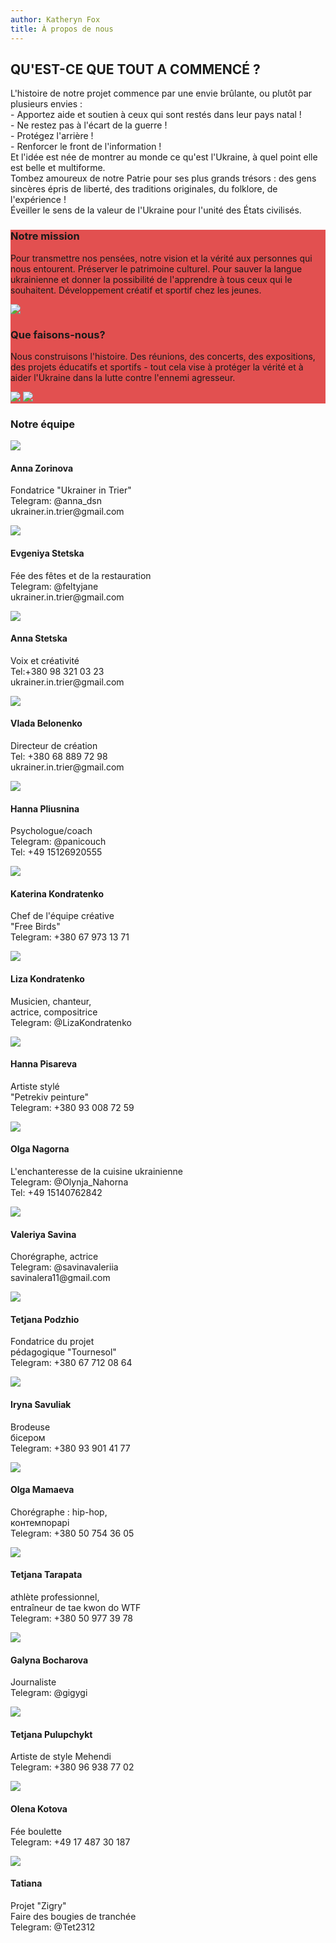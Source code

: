 ```yaml
---
author: Katheryn Fox
title: À propos de nous
---
```


<div class='text-left mt-8 mx-auto container px-6 text-justify mb-20'>
    <h2 class='uppercase text-4xl text-red-600 font-bold py-4'>QU'EST-CE QUE TOUT A COMMENCÉ ?</h2>
    <p>L'histoire de notre projet commence par une envie brûlante, ou plutôt par plusieurs envies :<br>
- Apportez aide et soutien à ceux qui sont restés dans leur pays natal !<br>
- Ne restez pas à l'écart de la guerre ! <br>
- Protégez l'arrière ! <br>
- Renforcer le front de l'information ! <br>
Et l'idée est née de montrer au monde ce qu'est l'Ukraine, à quel point elle est belle et multiforme.<br> Tombez amoureux de notre Patrie pour ses plus grands trésors : des gens sincères épris de liberté, des traditions originales, du folklore, de l'expérience !<br>Éveiller le sens de la valeur de l'Ukraine pour l'unité des États civilisés.</p>
</div>

<div class=' my-4 bg-fixed bg-cover mb-20' style='background-image: url("/aboutImg/e57edb_006f24e215b6495eabfd5331e03b43e6_mv2.jpg")'>
    <div style='background-color: rgba(220, 38, 38, 0.8)' class='py-14'>
        <div class='grid lg:grid-cols-2 xl:gap-10 lg:gap-4 gap-2 mx-auto container px-6'>
            <div class='text-left flex flex-col justify-between'>
                <h3 class='text-white text-2xl font-bold py-4'>Notre mission</h3> 
                <p class='text-white py-4 text-justify'>Pour transmettre nos pensées, notre vision et la vérité aux personnes qui nous entourent. Préserver le patrimoine culturel.
                Pour sauver la langue ukrainienne et donner la possibilité de l'apprendre à tous ceux qui le souhaitent.
                Développement créatif et sportif chez les jeunes. </p>
                <img src='/aboutImg/photo_2022-11-06_19-02-59.jpg' class='pb-8 w-full md:m-auto'>
            </div>
            <div class='text-left flex flex-col justify-between relative' >
                <h3 class='text-white text-2xl font-bold pt-4'>Que faisons-nous?</h3>
                <p class='text-white pb-10 text-justify'>Nous construisons l'histoire.
                Des réunions, des concerts, des expositions, des projets éducatifs et sportifs - tout cela vise à protéger la vérité et à aider l'Ukraine dans la lutte contre l'ennemi agresseur.</p>
                <img src='/aboutImg/photo_2022-11-06_19-03-58.jpg' class='pb-8 md:w-4/6 lg:w-4/6 xl:w-4/6 m-auto md:m-0 lg:m-0 xl:m-0'>
                <img src='/aboutImg/IMG_20221015_130146.jpg' class='absolute xl:top-52  ld:top-52 md:top-52 xl:right-28 xl:w-36 lg:right-20 lg:w-28 md:right-24 md:block lg:block xl:block hidden'>
            </div>
        </div>
    </div>
</div>
<div class='container mx-auto my-4 px-6'>
    <h3 class='text-4xl font-bold text-red-600 text-center'>Notre équipe</h3>
</div>
<div class='grid justify-items-center gap-4 xl:grid-cols-4 lg:grid-cols-3 md:grid-cols-2 m-auto'>
    <div class='relative'>
        <img src='/aboutImg/ourTeam/e57edb_f4bd2241b33a4fa89cb557af819e7d93_mv2.jpg'>
        <div class='absolute md:w-72 md:h-32 bg-white dark:bg-gray-800 bottom-0'>
            <h4 class='text-2xl p-2 '>Anna Zorinova</h4>
            <p class='px-2 pb-2'>Fondatrice "Ukrainer in Trier"<br>
                Telegram: @anna_dsn <br>
                ukrainer.in.trier@gmail.com</p>
        </div>
    </div>
    <div class='relative'>
        <img src='/aboutImg/ourTeam/e57edb_daf7955f44864dbfb8b8c92e3791b9c2_mv2.jpg'>
        <div class='absolute w-64 h-32 bg-white dark:bg-gray-800 bottom-0'>
            <h4 class='text-2xl p-2 '>Evgeniya Stetska</h4>
            <p class='px-2 pb-2'>
Fée des fêtes et de la restauration <br>
            Telegram: @feltyjane <br>
            ukrainer.in.trier@gmail.com</p>
        </div>
    </div>
    <div class='relative'>
        <img src='/aboutImg/ourTeam/e57edb_c4c7b5d8df4d466893f738a7badc7f6c_mv2.jpg'>
        <div class='absolute w-64 h-32 bg-white dark:bg-gray-800 bottom-0'>
            <h4 class='text-2xl p-2 '>Anna Stetska</h4>
            <p class='px-2 pb-2'>Voix et créativité<br>
            Tel:+380 98 321 03 23 <br>
            ukrainer.in.trier@gmail.com</p>
        </div>
    </div>
    <div class='relative'>
          <img src='/aboutImg/ourTeam/vlada3.jpg'>
        <div class='absolute w-64 h-32 bg-white dark:bg-gray-800 bottom-0'>
            <h4 class='text-2xl p-2 '>Vlada Belonenko</h4>
            <p class='px-2 pb-2'>
            Directeur de création<br>
            Tel: +380 68 889 72 98<br>
            ukrainer.in.trier@gmail.com</p>
        </div>
    </div>
    <div class='relative'>
        <img src='/aboutImg/ourTeam/e57edb_4265bc9abc744880b04928e9a47f5335_mv2.jpg'>
        <div class='absolute w-64 h-32 bg-white dark:bg-gray-800 bottom-0'>
            <h4 class='text-2xl p-2'>Hanna Pliusnina</h4>
            <p class='px-2 pb-2'>Psychologue/coach <br>
            Telegram: @panicouch <br>
            Tel: +49 15126920555</p>
        </div>
    </div>
    <div class='relative'>
        <img src='/aboutImg/ourTeam/katerina_kondratenko.jpg'>
        <div class='absolute w-64 h-32 bg-white dark:bg-gray-800 bottom-0'>
            <h4 class='text-2xl p-2 '>Katerina Kondratenko</h4>
            <p class='px-2 pb-2'>Chef de l'équipe créative <br>
            "Free Birds"<br>
            Telegram: +380 67 973 13 71</p>
        </div>
    </div>
    <div class='relative'>
        <img src='/aboutImg/ourTeam/e57edb_edd0dfb565fc4493ac5177df5e1969ef_mv2.jpg'>
        <div class='absolute w-64 h-32 bg-white dark:bg-gray-800 bottom-0'>
            <h4 class='text-2xl p-2 '>Liza Kondratenko</h4>
            <p class='px-2 pb-2'>Musicien, chanteur, <br>
            actrice, compositrice <br>
            Telegram: @LizaKondratenko</p>
        </div>
    </div>
    <div class='relative'>
        <img src='/aboutImg/ourTeam/e57edb_cd6f97a205ec46208bb9ac4d8b900647_mv2.jpg'>
        <div class='absolute w-64 h-32 bg-white dark:bg-gray-800 bottom-0'>
            <h4 class='text-2xl p-2 '>Hanna Pisareva</h4>
            <p class='px-2 pb-2'>Artiste stylé <br>
            "Petrekiv peinture" <br>
            Telegram: +380 93 008 72 59</p>
        </div>
    </div >
    <div class='relative'>
        <img src='/aboutImg/ourTeam/e57edb_93acaa516638493fb42b1115ac53868d_mv2.jpg'>
        <div class='absolute w-64 h-32 bg-white dark:bg-gray-800 bottom-0'>
            <h4 class='text-2xl p-2 '>Olga Nagorna</h4>
            <p class='px-2 pb-2'>L'enchanteresse de la cuisine ukrainienne<br>
            Telegram: @Olynja_Nahorna <br>
            Tel: +49 15140762842</p>
        </div>
    </div>
    <div class='relative'>
        <img src='/aboutImg/ourTeam/e57edb_173d9fccc6ff4ff6ba22de462d892a90_mv2.jpg'>
        <div class='absolute w-64 h-32 bg-white dark:bg-gray-800 bottom-0'>
            <h4 class='text-2xl p-2 '>Valeriya Savina</h4>
            <p class='px-2 pb-2'>Chorégraphe, actrice <br>
            Telegram: @savinavaleriia <br>
            savinalera11@gmail.com </p>
        </div>
    </div>
    <div class='relative'>
        <img src='/aboutImg/ourTeam/e57edb_c728cd6c2550432eb05542ffe294e17f_mv2.jpg'>
        <div class='absolute w-64 h-32 bg-white dark:bg-gray-800 bottom-0'>
            <h4 class='text-2xl p-2 '>Tetjana Podzhio</h4>
            <p class='px-2 pb-2'>Fondatrice du projet <br> pédagogique "Tournesol"<br>
            Telegram: +380 67 712 08 64</p>
        </div>
    </div>
    <div class='relative'>
        <img src='/aboutImg/ourTeam/e57edb_ee79e418be9f43879b6d7abe84dab45a_mv2.jpg'>
        <div class='absolute w-64 h-32 bg-white dark:bg-gray-800 bottom-0'>
            <h4 class='text-2xl p-2 '>Iryna Savuliak</h4>
            <p class='px-2 pb-2'>Brodeuse <br>
             бісером<br>
            Telegram: +380 93 901 41 77</p>
        </div>
    </div>
    <div class='relative'>
        <img src='/aboutImg/ourTeam/e57edb_3dc08f9fce1e4134b1ac53b52c20ddca_mv2.jpg'>
        <div class='absolute w-64 h-32 bg-white dark:bg-gray-800 bottom-0'>
            <h4 class='text-2xl p-2 '>Olga Mamaeva</h4>
            <p class='px-2 pb-2'>
            Chorégraphe : hip-hop,<br>
            контемпорарі <br>
            Telegram: +380 50 754 36 05</p>
        </div>
    </div>
    <div class='relative'>
        <img src='/aboutImg/ourTeam/e57edb_a14f5e29a88a4fe1bdd818ec392cf911_mv2.jpg'>
        <div class='absolute w-64 h-32 bg-white dark:bg-gray-800 bottom-0'>
            <h4 class='text-2xl p-2 '>Tetjana Tarapata</h4>
            <p class='px-2 pb-2'>athlète professionnel,<br>
            entraîneur de tae kwon do WTF <br>
            Telegram: +380 50 977 39 78</p>
        </div>
    </div>
    <div class='relative'>
        <img src='/aboutImg/ourTeam/e57edb_8b4abc690730460cb5ce09604e1c35b7_mv2.jpg'>
        <div class='absolute w-64 h-32 bg-white dark:bg-gray-800 bottom-0'>
            <h4 class='text-2xl p-2'>Galyna Bocharova</h4>
            <p class='px-2 pb-2'>Journaliste <br>
            Telegram: @gigygi</p>
        </div>
    </div>
    <div class='relative'>
        <img src='/aboutImg/ourTeam/e57edb_28367760492d4269b3818f13c7ea1f14_mv2.jpg'>
        <div class='absolute w-64 h-32 bg-white dark:bg-gray-800 bottom-0'>
            <h4 class='text-2xl p-2 '>Tetjana Pulupchykt</h4>
            <p class='px-2 pb-2'>Artiste de style Mehendi <br>
            Telegram: +380 96 938 77 02</p>
        </div>
    </div>
     <div class='relative'>
         <img src='/aboutImg/ourTeam/olena_kotova copy.jpg'>
        <div class='absolute w-64 h-32 bg-white dark:bg-gray-800 bottom-0'>
            <h4 class='text-2xl p-2 '>Olena Kotova</h4>
            <p class='px-2 pb-2'>Fée boulette <br>
            Telegram: +49 17 487 30 187</p>
        </div>
    </div>
    <div class='relative'>
        <img src='/aboutImg/ourTeam/tatjana copy.jpg'>
        <div class='absolute w-64 h-32 bg-white dark:bg-gray-800 bottom-0'>
            <h4 class='text-2xl p-2 '>Tatiana</h4>
            <p class='px-2 pb-2'>Projet "Zigry" <br> 
            Faire des bougies de tranchée <br>
            Telegram: @Tet2312 </p>
        </div>
    </div>
</div>
